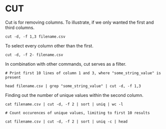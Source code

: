 # CUT

Cut is for removing columns. To illustrate, if we only wanted the first and third columns.

```
cut -d, -f 1,3 filename.csv
```

To select every column other than the first.

```
cut -d, -f 2- filename.csv
```

In combination with other commands, cut serves as a filter.

```
# Print first 10 lines of column 1 and 3, where "some_string_value" is present

head filename.csv | grep "some_string_value" | cut -d, -f 1,3
```

Finding out the number of unique values within the second column.

```
cat filename.csv | cut -d, -f 2 | sort | uniq | wc -l

# Count occurences of unique values, limiting to first 10 results

cat filename.csv | cut -d, -f 2 | sort | uniq -c | head
```
